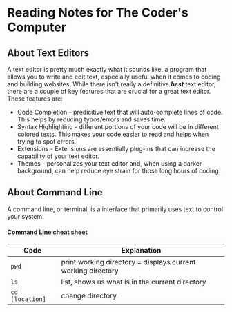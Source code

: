 # Reading Notes for The Coder's Computer

## About Text Editors

A text editor is pretty much exactly what it sounds like, a program that allows you to write and edit text, especially useful when it comes to coding and building websites.
While there isn't really a definitive ***best*** text editor, there are a couple of key features that are crucial for a great text editor. These features are:
- Code Completion - predicitive text that will auto-complete lines of code. This helps by reducing typos/errors and saves time.
- Syntax Highlighting - different portions of your code will be in different colored texts. This makes your code easier to read and helps when trying to spot errors.
- Extensions - Extensions are essentially plug-ins that can increase the capability of your text editor.
- Themes - personalizes your text editor and, when using a darker background, can help reduce eye strain for those long hours of coding.

## About Command Line

A command line, or terminal, is a interface that primarily uses text to control your system.

#### Command Line cheat sheet

Code | Explanation
-----|----
`pwd` | print working directory = displays current working directory
`ls` | list, shows us what is in the current directory
`cd [location]` | change directory
